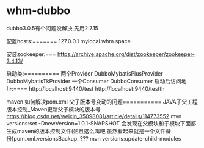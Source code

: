 # whm-dubbo
dubbo3.0.5有个问题没解决,先用2.7.15

配置hosts:=======
127.0.0.1 mylocal.whm.space

安装zookeeper:===
https://archive.apache.org/dist/zookeeper/zookeeper-3.4.13/

启动类:==========
两个Provider
DubboMybatisPlusProvider
DubboMybatisTkProvider
一个Consumer
DubboConsumer
启动后访问地址:====
http://localhost:9440/test
http://localhost:9440/testth


maven 如何解决pom.xml 父子版本号变动的问题===========
JAVA子父工程版本控制_Maven更新父子模块的版本号
https://blog.csdn.net/weixin_35098081/article/details/114773552
mvn versions:set -DnewVersion=1.0.1-SNAPSHOT
会发现在父模块和子模块下面都生成maven的版本控制文件(姑且这么叫吧,虽然看起来就是一个文件备份)pom.xml.versionsBackup.
??? mvn versions:update-child-modules
